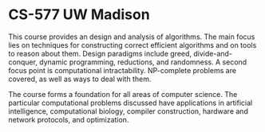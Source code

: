 # CS-577 UW Madison

This course provides an design and analysis of algorithms. The main focus lies on techniques for constructing correct efficient algorithms and on tools to reason about them. Design paradigms include greed, divide-and-conquer, dynamic programming, reductions, and randomness. A second focus point is computational intractability. NP-complete problems are covered, as well as ways to deal with them.


The course forms a foundation for all areas of computer science. The particular computational problems discussed have applications in artificial intelligence, computational biology, compiler construction, hardware and network protocols, and optimization.
